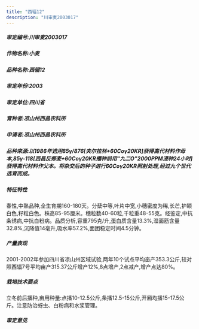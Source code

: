 ```yaml
---
title: "西辐12"
description: "川审麦2003017"
---
```

##### 审定编号:川审麦2003017

##### 作物名称:小麦

##### 品种名称:西辐12

##### 审定年份:2003

##### 审定单位:四川省

##### 育种者:凉山州西昌农科所

##### 申请者:凉山州西昌农科所

##### 品种来源:以1986年选用85γ/876[夫尔拉林+60Coγ20KR]获得高代材料作母本,85γ-118[西昌反修麦+60Coγ20KR播种前用“九二O”2000PPM浸种24小时]获得高代材料作父本。将杂交后的种子进行60Coγ20KR照射处理,经过九个世代选育而成。

##### 特征特性
春性,中熟品种,全生育期160-180天。分蘖中等,叶片中宽,小穗密度为稀,长芒,护颖白色,籽粒白色。株高85-95厘米。穗粒数40-60粒,千粒重48-55克。经鉴定,中抗条锈病,中抗白粉病。品质分析,容重795克/升,蛋白质含量13.3%,湿面筋含量32.8%,沉降值14毫升,吸水率57.2%,面团稳定时间4.5分钟。

##### 产量表现
2001-2002年参加四川省凉山州区域试验,两年10个试点平均亩产353.3公斤,较对照西辐7号平均亩产315.37公斤增产12%,8点增产,2点减产,增产点达80%。

##### 栽培技术要点
立冬前后播种,亩用种量:点播10-12.5公斤,条播12.5-15公斤,开厢均播15-17.5公斤。注意防治蚜虫、白粉病和水浆管理。

##### 审定意见

